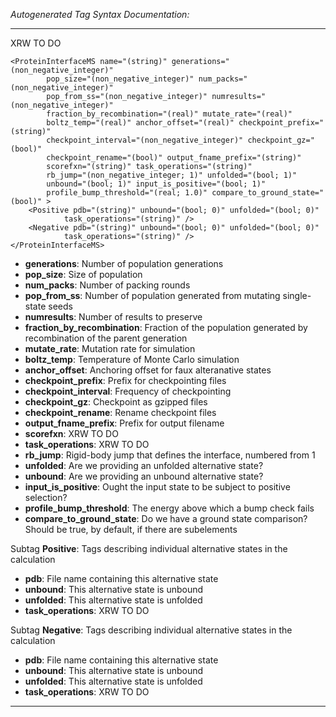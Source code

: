 _Autogenerated Tag Syntax Documentation:_

---
XRW TO DO

```
<ProteinInterfaceMS name="(string)" generations="(non_negative_integer)"
        pop_size="(non_negative_integer)" num_packs="(non_negative_integer)"
        pop_from_ss="(non_negative_integer)" numresults="(non_negative_integer)"
        fraction_by_recombination="(real)" mutate_rate="(real)"
        boltz_temp="(real)" anchor_offset="(real)" checkpoint_prefix="(string)"
        checkpoint_interval="(non_negative_integer)" checkpoint_gz="(bool)"
        checkpoint_rename="(bool)" output_fname_prefix="(string)"
        scorefxn="(string)" task_operations="(string)"
        rb_jump="(non_negative_integer; 1)" unfolded="(bool; 1)"
        unbound="(bool; 1)" input_is_positive="(bool; 1)"
        profile_bump_threshold="(real; 1.0)" compare_to_ground_state="(bool)" >
    <Positive pdb="(string)" unbound="(bool; 0)" unfolded="(bool; 0)"
            task_operations="(string)" />
    <Negative pdb="(string)" unbound="(bool; 0)" unfolded="(bool; 0)"
            task_operations="(string)" />
</ProteinInterfaceMS>
```

-   **generations**: Number of population generations
-   **pop_size**: Size of population
-   **num_packs**: Number of packing rounds
-   **pop_from_ss**: Number of population generated from mutating single-state seeds
-   **numresults**: Number of results to preserve
-   **fraction_by_recombination**: Fraction of the population generated by recombination of the parent generation
-   **mutate_rate**: Mutation rate for simulation
-   **boltz_temp**: Temperature of Monte Carlo simulation
-   **anchor_offset**: Anchoring offset for faux alteranative states
-   **checkpoint_prefix**: Prefix for checkpointing files
-   **checkpoint_interval**: Frequency of checkpointing
-   **checkpoint_gz**: Checkpoint as gzipped files
-   **checkpoint_rename**: Rename checkpoint files
-   **output_fname_prefix**: Prefix for output filename
-   **scorefxn**: XRW TO DO
-   **task_operations**: XRW TO DO
-   **rb_jump**: Rigid-body jump that defines the interface, numbered from 1
-   **unfolded**: Are we providing an unfolded alternative state?
-   **unbound**: Are we providing an unbound alternative state?
-   **input_is_positive**: Ought the input state to be subject to positive selection?
-   **profile_bump_threshold**: The energy above which a bump check fails
-   **compare_to_ground_state**: Do we have a ground state comparison? Should be true, by default, if there are subelements


Subtag **Positive**:   Tags describing individual alternative states in the calculation

-   **pdb**: File name containing this alternative state
-   **unbound**: This alternative state is unbound
-   **unfolded**: This alternative state is unfolded
-   **task_operations**: XRW TO DO

Subtag **Negative**:   Tags describing individual alternative states in the calculation

-   **pdb**: File name containing this alternative state
-   **unbound**: This alternative state is unbound
-   **unfolded**: This alternative state is unfolded
-   **task_operations**: XRW TO DO

---
